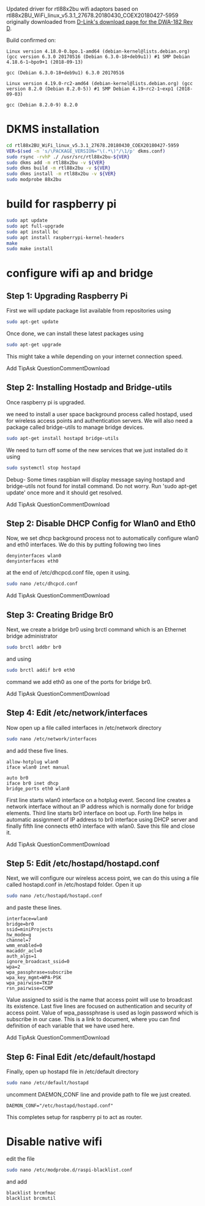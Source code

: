 Updated driver for rtl88x2bu wifi adaptors based on rtl88x2BU_WiFi_linux_v5.3.1_27678.20180430_COEX20180427-5959 originally downloaded from [D-Link's download page for the DWA-182 Rev D](https://support.dlink.com/ProductInfo.aspx?m=DWA-182).

Build confirmed on:

```
Linux version 4.18.0-0.bpo.1-amd64 (debian-kernel@lists.debian.org) (gcc version 6.3.0 20170516 (Debian 6.3.0-18+deb9u1)) #1 SMP Debian 4.18.6-1~bpo9+1 (2018-09-13)

gcc (Debian 6.3.0-18+deb9u1) 6.3.0 20170516
```
```
Linux version 4.19.0-rc2-amd64 (debian-kernel@lists.debian.org) (gcc version 8.2.0 (Debian 8.2.0-5)) #1 SMP Debian 4.19~rc2-1~exp1 (2018-09-03)

gcc (Debian 8.2.0-9) 8.2.0
```

# DKMS installation
```bash
cd rtl88x2BU_WiFi_linux_v5.3.1_27678.20180430_COEX20180427-5959
VER=$(sed -n 's/\PACKAGE_VERSION="\(.*\)"/\1/p' dkms.conf)
sudo rsync -rvhP ./ /usr/src/rtl88x2bu-${VER}
sudo dkms add -m rtl88x2bu -v ${VER}
sudo dkms build -m rtl88x2bu -v ${VER}
sudo dkms install -m rtl88x2bu -v ${VER}
sudo modprobe 88x2bu
```

# build for raspberry pi
```bash
sudo apt update
sudo apt full-upgrade
sudo apt install bc
sudo apt install raspberrypi-kernel-headers
make
sudo make install
```

# configure wifi ap and bridge
## Step 1: Upgrading Raspberry Pi

First we will update package list available from repositories using

```bash
sudo apt-get update 
```

Once done, we can install these latest packages using

```bash
sudo apt-get upgrade
```

This might take a while depending on your internet connection speed.

Add TipAsk QuestionCommentDownload
## Step 2: Installing Hostadp and Bridge-utils

Once raspberry pi is upgraded.

we need to install a user space background process called hostapd, used for wireless access points and authentication servers. We will also need a package called bridge-utils to manage bridge devices.

```bash
sudo apt-get install hostapd bridge-utils
```

We need to turn off some of the new services that we just installed do it using

```bash
sudo systemctl stop hostapd
```

Debug- Some times raspbian will display message saying hostapd and bridge-utils not found for install command. Do not worry. Run 'sudo apt-get update' once more and it should get resolved.

Add TipAsk QuestionCommentDownload

## Step 2: Disable DHCP Config for Wlan0 and Eth0

Now, we set dhcp background process not to automatically configure wlan0 and eth0 interfaces. We do this by putting following two lines

```nano
denyinterfaces wlan0
denyinterfaces eth0
```

at the end of /etc/dhcpcd.conf file, open it using.

```bash
sudo nano /etc/dhcpcd.conf
```

Add TipAsk QuestionCommentDownload
## Step 3: Creating Bridge Br0

Next, we create a bridge br0 using brctl command which is an Ethernet bridge administrator

```bash
sudo brctl addbr br0
```

and using

```bash
sudo brctl addif br0 eth0
```

command we add eth0 as one of the ports for bridge br0.

Add TipAsk QuestionCommentDownload

## Step 4: Edit /etc/network/interfaces

Now open up a file called interfaces in /etc/network directory

```bash
sudo nano /etc/network/interfaces
```

and add these five lines.

```nano
allow-hotplug wlan0
iface wlan0 inet manual

auto br0
iface br0 inet dhcp
bridge_ports eth0 wlan0
```

First line starts wlan0 interface on a hotplug event. Second line creates a network interface without an IP address which is normally done for bridge elements. Third line starts br0 interface on boot up. Forth line helps in automatic assignment of IP address to br0 interface using DHCP server and finally fifth line connects eth0 interface with wlan0. Save this file and close it.

Add TipAsk QuestionCommentDownload

## Step 5: Edit /etc/hostapd/hostapd.conf

Next, we will configure our wireless access point, we can do this using a file called hostapd.conf in /etc/hostapd folder. Open it up

```bash
sudo nano /etc/hostapd/hostapd.conf
```

and paste these lines.

```nano
interface=wlan0
bridge=br0
ssid=miniProjects
hw_mode=g
channel=7
wmm_enabled=0
macaddr_acl=0
auth_algs=1
ignore_broadcast_ssid=0
wpa=2
wpa_passphrase=subscribe
wpa_key_mgmt=WPA-PSK
wpa_pairwise=TKIP
rsn_pairwise=CCMP
```

Value assigned to ssid is the name that access point will use to broadcast its existence. Last five lines are focused on authentication and security of access point. Value of wpa_passsphrase is used as login password which is subscribe in our case. This is a link to document, where you can find definition of each variable that we have used here.

Add TipAsk QuestionCommentDownload

## Step 6: Final Edit /etc/default/hostapd

Finally, open up hostapd file in /etc/default directory

```bash
sudo nano /etc/default/hostapd
```

uncomment DAEMON_CONF line and provide path to file we just created.

```nano
DAEMON_CONF="/etc/hostapd/hostapd.conf"
```

This completes setup for raspberry pi to act as router.

# Disable native wifi

edit the file
```bash
sudo nano /etc/modprobe.d/raspi-blacklist.conf
```

and add

```nano
blacklist brcmfmac
blacklist brcmutil
```
